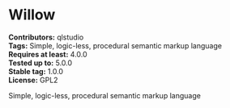 # Willow #
**Contributors:** qlstudio  
**Tags:** Simple, logic-less, procedural semantic markup language  
**Requires at least:** 4.0.0  
**Tested up to:** 5.0.0  
**Stable tag:** 1.0.0    
**License:** GPL2  

Simple, logic-less, procedural semantic markup language
